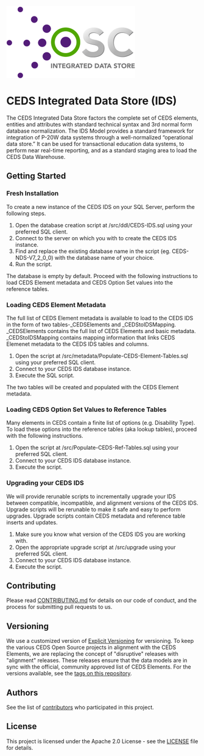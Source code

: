 ![CEDS Integrated Data Store Logo](/res/CEDS-IDS-Logo-Full-Medium.png "CEDS Integrated Data Store")

# CEDS Integrated Data Store (IDS)
The CEDS Integrated Data Store factors the complete set of CEDS elements, entities and attributes with standard technical syntax and 3rd normal form database normalization. The IDS Model provides a standard framework for integration of P-20W data systems through a well-normalized “operational data store.”   It can be used for transactional education data systems, to perform near real-time reporting, and as a standard staging area to load the CEDS Data Warehouse. 

## Getting Started

### Fresh Installation

To create a new instance of the CEDS IDS on your SQL Server, perform the following steps.

1. Open the database creation script at /src/ddl/CEDS-IDS.sql using your preferred SQL client. 
2. Connect to the server on which you with to create the CEDS IDS instance.
3. Find and replace the existing database name in the script (eg. CEDS-NDS-V7_2_0_0) with the database name of your choice.
4. Run the script. 

The database is empty by default.  Proceed with the following instructions to load CEDS Element metadata and CEDS Option Set values into the reference tables.

### Loading CEDS Element Metadata

The full list of CEDS Element metadata is available to load to the CEDS IDS in the form of two tables-\_CEDSElements and \_CEDStoIDSMapping.  \_CEDSElements contains the full list of CEDS Elements and basic metadata.  \_CEDStoIDSMapping contains mapping information that links CEDS Elemenet metadata to the CEDS IDS tables and columns.  

1. Open the script at /src/metadata/Populate-CEDS-Element-Tables.sql using your preferred SQL client.
2. Connect to your CEDS IDS database instance. 
3. Execute the SQL script.  

The two tables will be created and populated with the CEDS Element metadata.  

### Loading CEDS Option Set Values to Reference Tables

Many elements in CEDS contain a finite list of options (e.g. Disability Type).  To load these options into the reference tables (aka lookup tables), proceed with the following instructions. 

1. Open the script at /src/Populate-CEDS-Ref-Tables.sql using your preferred SQL client.
2. Connect to your CEDS IDS database instance.
3. Execute the script.

### Upgrading your CEDS IDS

We will provide rerunable scripts to incrementally upgrade your IDS between compatible, incompatible, and alignment versions of the CEDS IDS.  Upgrade scripts will be rerunable to make it safe and easy to perform upgrades.  Upgrade scripts contain CEDS metadata and reference table inserts and updates.

1. Make sure you know what version of the CEDS IDS you are working with.  
2. Open the appropriate upgrade script at /src/upgrade using your preferred SQL client.
3. Connect to your CEDS IDS database instance.
4. Execute the script. 

## Contributing

Please read [CONTRIBUTING.md](CONTRIBUTING.md) for details on our code of conduct, and the process for submitting pull requests to us.

## Versioning

We use a customized version of [Explicit Versioning](https://github.com/exadra37-versioning/explicit-versioning) for versioning.  To keep the various CEDS Open Source projects in alignment with the CEDS Elements, we are replacing the concept of "disruptive" releases with "alignment" releases.  These releases ensure that the data models are in sync with the official, community approved list of CEDS Elements.  For the versions available, see the [tags on this repository](https://github.com/CEDStandards/CEDS-IDS/tags). 

## Authors

See the list of [contributors](https://github.com/your/project/contributors) who participated in this project.

## License

This project is licensed under the Apache 2.0 License - see the [LICENSE](LICENSE) file for details.
